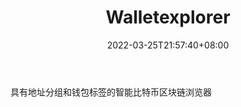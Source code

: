﻿---
weight: 
title: "Walletexplorer"
description: "具有地址分组和钱包标签的智能比特币区块链浏览器"
date: 2022-03-25T21:57:40+08:00
lastmod: 2022-03-25T16:45:40+08:00
draft: false
authors: ["Metabd"]
featuredImage: "walletexplorer.jpg"
link: ""
tags: ["区块链浏览器","Walletexplorer"]
categories: ["navigation"]
navigation: ["区块链浏览器"]
lightgallery: true
toc: true
pinned: false
recommend: false
recommend1: false
---
具有地址分组和钱包标签的智能比特币区块链浏览器
